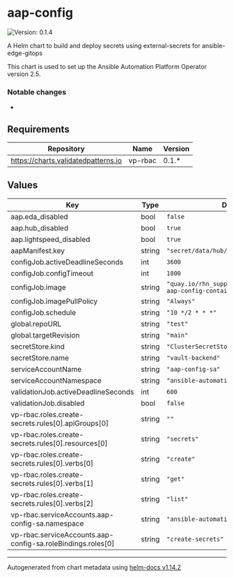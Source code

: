 # aap-config

![Version: 0.1.4](https://img.shields.io/badge/Version-0.1.4-informational?style=flat-square)

A Helm chart to build and deploy secrets using external-secrets for ansible-edge-gitops

This chart is used to set up the Ansible Automation Platform Operator version 2.5.

### Notable changes

*

## Requirements

| Repository | Name | Version |
|------------|------|---------|
| https://charts.validatedpatterns.io | vp-rbac | 0.1.* |

## Values

| Key | Type | Default | Description |
|-----|------|---------|-------------|
| aap.eda_disabled | bool | `false` |  |
| aap.hub_disabled | bool | `true` |  |
| aap.lightspeed_disabled | bool | `true` |  |
| aapManifest.key | string | `"secret/data/hub/aap-manifest"` |  |
| configJob.activeDeadlineSeconds | int | `3600` |  |
| configJob.configTimeout | int | `1800` |  |
| configJob.image | string | `"quay.io/rhn_support_mbaldess/ansible-aap-config-container:latest"` |  |
| configJob.imagePullPolicy | string | `"Always"` |  |
| configJob.schedule | string | `"10 */2 * * *"` |  |
| global.repoURL | string | `"test"` |  |
| global.targetRevision | string | `"main"` |  |
| secretStore.kind | string | `"ClusterSecretStore"` |  |
| secretStore.name | string | `"vault-backend"` |  |
| serviceAccountName | string | `"aap-config-sa"` |  |
| serviceAccountNamespace | string | `"ansible-automation-platform"` |  |
| validationJob.activeDeadlineSeconds | int | `600` |  |
| validationJob.disabled | bool | `false` |  |
| vp-rbac.roles.create-secrets.rules[0].apiGroups[0] | string | `""` |  |
| vp-rbac.roles.create-secrets.rules[0].resources[0] | string | `"secrets"` |  |
| vp-rbac.roles.create-secrets.rules[0].verbs[0] | string | `"create"` |  |
| vp-rbac.roles.create-secrets.rules[0].verbs[1] | string | `"get"` |  |
| vp-rbac.roles.create-secrets.rules[0].verbs[2] | string | `"list"` |  |
| vp-rbac.serviceAccounts.aap-config-sa.namespace | string | `"ansible-automation-platform"` |  |
| vp-rbac.serviceAccounts.aap-config-sa.roleBindings.roles[0] | string | `"create-secrets"` |  |

----------------------------------------------
Autogenerated from chart metadata using [helm-docs v1.14.2](https://github.com/norwoodj/helm-docs/releases/v1.14.2)
